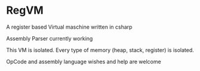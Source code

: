 # RegVM
A register based Virtual maschine written in csharp

Assembly Parser currently working

This VM is isolated. Every type of memory (heap, stack, register) is isolated.

OpCode and assembly language wishes and help are welcome

